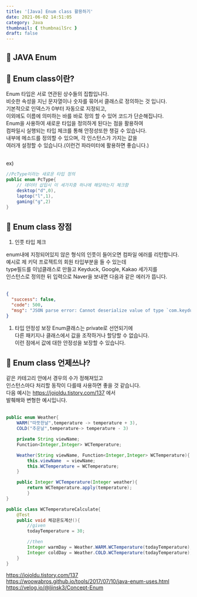 ```yaml
---
title: '[Java] Enum class 활용하기'
date: 2021-06-02 14:51:05
category: Java
thumbnail: { thumbnailSrc }
draft: false
---
```

## 🌟 JAVA Enum

## 🎯 Enum class이란?
Enum 타입은 서로 연관된 상수들의 집합입니다.<br>
비슷한 속성을 지닌 문자열이나 숫자를 묶어서 클래스로 정의하는 것 입니다.<br>
기본적으로 인덱스가 0부터 자동으로 지정되고,<br>
이외에도 이름에 의미하는 바를 바로 정의 할 수 있어 코드가 단순해집니다. <br>
Enum을 사용하여 새로운 타입을 정의하게 된다는 점을 활용하여 <br>
컴파일시 실행되는 타입 체크를 통해 안정성또한 챙길 수 있습니다.<br>
내부에 메소드를 정의할 수 있으며, 각 인스턴스가 가지는 값을 <br>
여러개 설정할 수 있습니다.(이런건 파라미터에 활용하면 좋습니다.)<br>
<br>

ex)<br>
```java
//PcType이라는 새로운 타입 정의
public enum PcType{
    // 데이터 삽입시 이 세가지중 하나에 해당하는지 체크함
    desktop("d",0), 
    laptop("l",1), 
    gaming("g",2)
}
```

## 🎯 Enum class 장점

1. 인풋 타입 체크<br>

enum내에 지정되어있지 않은 형식의 인풋이 들어오면
컴파일 에러를 리턴합니다.<br>
예시로 제 키덕 프로젝트의 회원 타입부분을 들 수 있는데<br>
type필드를 이넘클래스로 만들고 Keyduck, Google, Kakao 세가지를 <br>
인스턴스로 정의한 뒤 입력으로 Naver을 보내면 다음과 같은 에러가 뜹니다.<br>
<br>

```json
{
  "success": false,
  "code": 500,
  "msg": "JSON parse error: Cannot deserialize value of type `com.keyduck.member.domain.MemberType` from String \"Naver\": not one of the values accepted for Enum class: [Keyduck, Google, Kakao]; nested exception is com.fasterxml.jackson.databind.exc.InvalidFormatException: Cannot deserialize value of type `com.keyduck.member.domain.MemberType` from String \"Naver\": not one of the values accepted for Enum class: [Keyduck, Google, Kakao]\n at [Source: (PushbackInputStream); line: 4, column: 9] (through reference chain: com.keyduck.member.dto.MemberCreateDto[\"type\"])"
}
```

1. 타입 안정성 보장
Enum클래스는 private로 선언되기에 <br>
다른 패키지나 클래스에서 값을 조작하거나 할당할 수 없습니다. <br>
이런 점에서 값에 대한 안정성을 보장할 수 있습니다.<br>


## 🎯 Enum class 언제쓰나?
같은 카테고리 안에서 경우의 수가 정해져있고<br>
인스턴스마다 처리할 동작이 다를때 사용하면 좋을 것 같습니다.<br>
다음 예시는 https://jojoldu.tistory.com/137 에서 <br>
발췌해와 변형한 예시입니다.<br>
<br>

```java
public enum Weather{
    WARM("따뜻한날",temperature -> temperature + 3),
    COLD("추운날",temperature-> temperature - 3)

    private String viewName;
    Function<Integer,Integer> WCTemperature;

    Weather(String viewName, Function<Integer,Integer> WCTemperature){
        this.viewName  = viewName;
        this.WCTemperature = WCTemperature;
    }

    public Integer WCTemperature(Integer weather){
        return WCTemperature.apply(temperature);
        }
}

public class WCTemperatureCalculate{
    @Test
    public void 체감온도계산(){
        //given
        todayTemperature = 30;

        //then
        Integer warmDay = Weather.WARM.WCTemperature(todayTemperature);
        Integer coldDay = Weather.COLD.WCTemperature(todayTemperature);
    }
}
```



https://jojoldu.tistory.com/137
https://woowabros.github.io/tools/2017/07/10/java-enum-uses.html
https://velog.io/@ljinsk3/Concept-Enum
